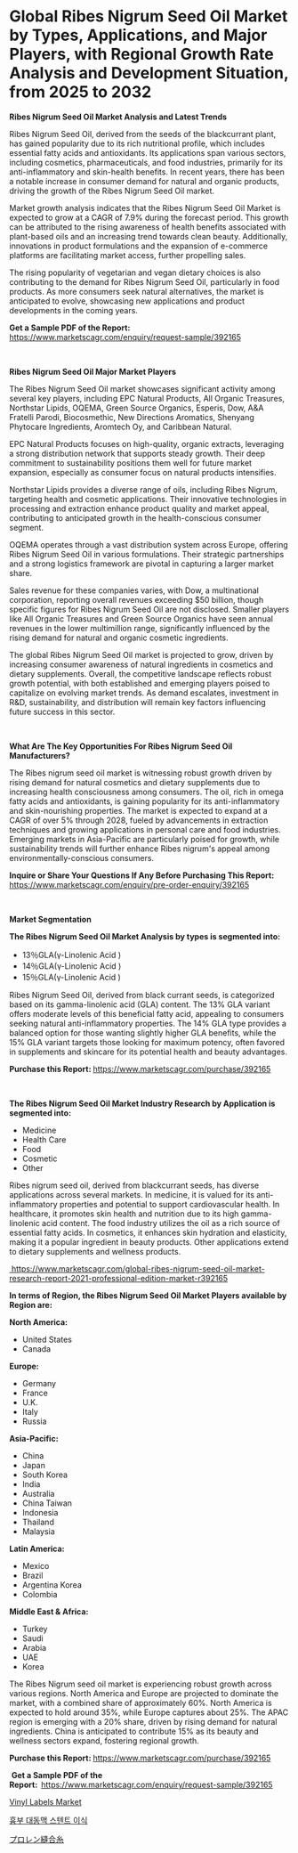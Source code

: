 <p><h1>Global Ribes Nigrum Seed Oil Market by Types, Applications, and Major Players, with Regional Growth Rate Analysis and Development Situation, from 2025 to 2032</h1></p><p><strong>Ribes Nigrum Seed Oil Market Analysis and Latest Trends</strong></p>
<p><p>Ribes Nigrum Seed Oil, derived from the seeds of the blackcurrant plant, has gained popularity due to its rich nutritional profile, which includes essential fatty acids and antioxidants. Its applications span various sectors, including cosmetics, pharmaceuticals, and food industries, primarily for its anti-inflammatory and skin-health benefits. In recent years, there has been a notable increase in consumer demand for natural and organic products, driving the growth of the Ribes Nigrum Seed Oil market.</p><p>Market growth analysis indicates that the Ribes Nigrum Seed Oil Market is expected to grow at a CAGR of 7.9% during the forecast period. This growth can be attributed to the rising awareness of health benefits associated with plant-based oils and an increasing trend towards clean beauty. Additionally, innovations in product formulations and the expansion of e-commerce platforms are facilitating market access, further propelling sales. </p><p>The rising popularity of vegetarian and vegan dietary choices is also contributing to the demand for Ribes Nigrum Seed Oil, particularly in food products. As more consumers seek natural alternatives, the market is anticipated to evolve, showcasing new applications and product developments in the coming years.</p></p>
<p><strong>Get a Sample PDF of the Report:&nbsp;</strong> <a href="https://www.marketscagr.com/enquiry/request-sample/392165?utm_campaign=1909&utm_medium=2&utm_source=Github&utm_content=ia&utm_term=17012025&utm_id=ribes-nigrum-seed-oil">https://www.marketscagr.com/enquiry/request-sample/392165</a></p>
<p>&nbsp;</p>
<p><strong>Ribes Nigrum Seed Oil Major Market Players</strong></p>
<p><p>The Ribes Nigrum Seed Oil market showcases significant activity among several key players, including EPC Natural Products, All Organic Treasures, Northstar Lipids, OQEMA, Green Source Organics, Esperis, Dow, A&A Fratelli Parodi, Biocosmethic, New Directions Aromatics, Shenyang Phytocare Ingredients, Aromtech Oy, and Caribbean Natural.</p><p>EPC Natural Products focuses on high-quality, organic extracts, leveraging a strong distribution network that supports steady growth. Their deep commitment to sustainability positions them well for future market expansion, especially as consumer focus on natural products intensifies.</p><p>Northstar Lipids provides a diverse range of oils, including Ribes Nigrum, targeting health and cosmetic applications. Their innovative technologies in processing and extraction enhance product quality and market appeal, contributing to anticipated growth in the health-conscious consumer segment.</p><p>OQEMA operates through a vast distribution system across Europe, offering Ribes Nigrum Seed Oil in various formulations. Their strategic partnerships and a strong logistics framework are pivotal in capturing a larger market share.</p><p>Sales revenue for these companies varies, with Dow, a multinational corporation, reporting overall revenues exceeding $50 billion, though specific figures for Ribes Nigrum Seed Oil are not disclosed. Smaller players like All Organic Treasures and Green Source Organics have seen annual revenues in the lower multimillion range, significantly influenced by the rising demand for natural and organic cosmetic ingredients.</p><p>The global Ribes Nigrum Seed Oil market is projected to grow, driven by increasing consumer awareness of natural ingredients in cosmetics and dietary supplements. Overall, the competitive landscape reflects robust growth potential, with both established and emerging players poised to capitalize on evolving market trends. As demand escalates, investment in R&D, sustainability, and distribution will remain key factors influencing future success in this sector.</p></p>
<p>&nbsp;</p>
<p><strong>What Are The Key Opportunities For Ribes Nigrum Seed Oil Manufacturers?</strong></p>
<p><p>The Ribes nigrum seed oil market is witnessing robust growth driven by rising demand for natural cosmetics and dietary supplements due to increasing health consciousness among consumers. The oil, rich in omega fatty acids and antioxidants, is gaining popularity for its anti-inflammatory and skin-nourishing properties.  The market is expected to expand at a CAGR of over 5% through 2028, fueled by advancements in extraction techniques and growing applications in personal care and food industries. Emerging markets in Asia-Pacific are particularly poised for growth, while sustainability trends will further enhance Ribes nigrum's appeal among environmentally-conscious consumers.</p></p>
<p><strong>Inquire or Share Your Questions If Any Before Purchasing This Report:</strong> <a href="https://www.marketscagr.com/enquiry/pre-order-enquiry/392165?utm_campaign=1909&utm_medium=2&utm_source=Github&utm_content=ia&utm_term=17012025&utm_id=ribes-nigrum-seed-oil">https://www.marketscagr.com/enquiry/pre-order-enquiry/392165</a></p>
<p>&nbsp;</p>
<p><strong>Market Segmentation</strong></p>
<p><strong>The Ribes Nigrum Seed Oil Market Analysis by types is segmented into:</strong></p>
<p><ul><li>13％GLA(γ-Linolenic Acid )</li><li>14％GLA(γ-Linolenic Acid )</li><li>15％GLA(γ-Linolenic Acid )</li></ul></p>
<p><p>Ribes Nigrum Seed Oil, derived from black currant seeds, is categorized based on its gamma-linolenic acid (GLA) content. The 13% GLA variant offers moderate levels of this beneficial fatty acid, appealing to consumers seeking natural anti-inflammatory properties. The 14% GLA type provides a balanced option for those wanting slightly higher GLA benefits, while the 15% GLA variant targets those looking for maximum potency, often favored in supplements and skincare for its potential health and beauty advantages.</p></p>
<p><strong>Purchase this Report:&nbsp;</strong><a href="https://www.marketscagr.com/purchase/392165?utm_campaign=1909&utm_medium=2&utm_source=Github&utm_content=ia&utm_term=17012025&utm_id=ribes-nigrum-seed-oil">https://www.marketscagr.com/purchase/392165</a></p>
<p>&nbsp;</p>
<p><strong>The Ribes Nigrum Seed Oil Market Industry Research by Application is segmented into:</strong></p>
<p><ul><li>Medicine</li><li>Health Care</li><li>Food</li><li>Cosmetic</li><li>Other</li></ul></p>
<p><p>Ribes nigrum seed oil, derived from blackcurrant seeds, has diverse applications across several markets. In medicine, it is valued for its anti-inflammatory properties and potential to support cardiovascular health. In healthcare, it promotes skin health and nutrition due to its high gamma-linolenic acid content. The food industry utilizes the oil as a rich source of essential fatty acids. In cosmetics, it enhances skin hydration and elasticity, making it a popular ingredient in beauty products. Other applications extend to dietary supplements and wellness products.</p></p>
<p><a href="https://www.marketscagr.com/global-ribes-nigrum-seed-oil-market-research-report-2021-professional-edition-market-r392165?utm_campaign=1909&utm_medium=2&utm_source=Github&utm_content=ia&utm_term=17012025&utm_id=ribes-nigrum-seed-oil">&nbsp;https://www.marketscagr.com/global-ribes-nigrum-seed-oil-market-research-report-2021-professional-edition-market-r392165</a></p>
<p><strong>In terms of Region, the Ribes Nigrum Seed Oil Market Players available by Region are:</strong></p>
<p>
    <p> <strong> North America: </strong>
        <ul>
            <li>United States</li>
            <li>Canada</li>
        </ul>
        </p> 
    <p> <strong> Europe: </strong>
        <ul>
            <li>Germany</li>
            <li>France</li>
            <li>U.K.</li>
            <li>Italy</li>
            <li>Russia</li>
        </ul>
        </p> 
    <p> <strong> Asia-Pacific: </strong>
        <ul>
            <li>China</li>
            <li>Japan</li>
            <li>South Korea</li>
            <li>India</li>
            <li>Australia</li>
            <li>China Taiwan</li>
            <li>Indonesia</li>
            <li>Thailand</li>
            <li>Malaysia</li>
        </ul>
        </p> 
    <p> <strong> Latin America: </strong>
        <ul>
            <li>Mexico</li>
            <li>Brazil</li>
            <li>Argentina Korea</li>
            <li>Colombia</li>
        </ul>
        </p> 
    <p> <strong> Middle East & Africa: </strong>
        <ul>
            <li>Turkey</li>
            <li>Saudi</li>
            <li>Arabia</li>
            <li>UAE</li>
            <li>Korea</li>
        </ul>
    </p>
    </p>
<p><p>The Ribes Nigrum seed oil market is experiencing robust growth across various regions. North America and Europe are projected to dominate the market, with a combined share of approximately 60%. North America is expected to hold around 35%, while Europe captures about 25%. The APAC region is emerging with a 20% share, driven by rising demand for natural ingredients. China is anticipated to contribute 15% as its beauty and wellness sectors expand, fostering regional growth.</p></p>
<p><strong>Purchase this Report: </strong><a href="https://www.marketscagr.com/purchase/392165?utm_campaign=1909&utm_medium=2&utm_source=Github&utm_content=ia&utm_term=17012025&utm_id=ribes-nigrum-seed-oil">https://www.marketscagr.com/purchase/392165</a></p>
<p>&nbsp;<strong>Get a Sample PDF of the Report:&nbsp;&nbsp;</strong><a href="https://www.marketscagr.com/enquiry/request-sample/392165?utm_campaign=1909&utm_medium=2&utm_source=Github&utm_content=ia&utm_term=17012025&utm_id=ribes-nigrum-seed-oil">https://www.marketscagr.com/enquiry/request-sample/392165</a></p>
<p><strong></strong></p>
<p><p><a href="https://github.com/vimar16th/Market-Research-Report-List-7/blob/main/vinyl-labels-market.md?utm_campaign=1909&utm_medium=2&utm_source=Github&utm_content=ia&utm_term=17012025&utm_id=ribes-nigrum-seed-oil">Vinyl Labels Market</a></p><p><a href="https://github.com/laholand/Market-Research-Report-List-6/blob/main/196992031378.md?utm_campaign=1909&utm_medium=2&utm_source=Github&utm_content=ia&utm_term=17012025&utm_id=ribes-nigrum-seed-oil">흉부 대동맥 스텐트 이식</a></p><p><a href="https://github.com/mohamedbakry57/Market-Research-Report-List-6/blob/main/468084631181.md?utm_campaign=1909&utm_medium=2&utm_source=Github&utm_content=ia&utm_term=17012025&utm_id=ribes-nigrum-seed-oil">プロレン縫合糸</a></p></p>